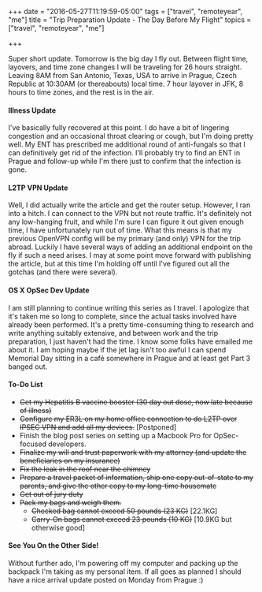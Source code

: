 +++
date = "2016-05-27T11:19:59-05:00"
tags = ["travel", "remoteyear", "me"]
title = "Trip Preparation Update - The Day Before My Flight"
topics = ["travel", "remoteyear", "me"]

+++

Super short update.  Tomorrow is the big day I fly out.  Between flight time, layovers, and time zone changes I will be traveling for 26 hours straight.  Leaving 8AM from San Antonio, Texas, USA to arrive in Prague, Czech Republic at 10:30AM (or thereabouts) local time.  7 hour layover in JFK, 8 hours to time zones, and the rest is in the air.

#### Illness Update

I've basically fully recovered at this point.  I do have a bit of lingering congestion and an occasional throat clearing or cough, but I'm doing pretty well.  My ENT has prescribed me additional round of anti-fungals so that I can definitively get rid of the infection.  I'll probably try to find an ENT in Prague and follow-up while I'm there just to confirm that the infection is gone.

#### L2TP VPN Update

Well, I did actually write the article and get the router setup.  However, I ran into a hitch.  I can connect to the VPN but not route traffic.  It's definitely not any low-hanging fruit, and while I'm sure I can figure it out given enough time, I have unfortunately run out of time.  What this means is that my previous OpenVPN config will be my primary (and only) VPN for the trip abroad.  Luckily I have several ways of adding an additional endpoint on the fly if such a need arises.  I may at some point move forward with publishing the article, but at this time I'm holding off until I've figured out all the gotchas (and there were several).

####  OS X OpSec Dev Update

I am still planning to continue writing this series as I travel.  I apologize that it's taken me so long to complete, since the actual tasks involved have already been performed.  It's a pretty time-consuming thing to research and write anything suitably extensive, and between work and the trip preparation, I just haven't had the time.  I know some folks have emailed me about it.  I am hoping maybe if the jet lag isn't too awful I can spend Memorial Day sitting in a café somewhere in Prague and at least get Part 3 banged out.

#### To-Do List

* ~~Get my Hepatitis B vaccine booster (30 day out dose, now late because of illness)~~
* ~~Configure my ER3L on my home office connection to do L2TP over IPSEC VPN and add all my devices.~~ [Postponed]
* Finish the blog post series on setting up a Macbook Pro for OpSec-focused developers.
* ~~Finalize my will and trust paperwork with my attorney (and update the beneficiaries on my insurance)~~
* ~~Fix the leak in the roof near the chimney~~
* ~~Prepare a travel packet of information, ship one copy out-of-state to my parents, and give the other copy to my long-time housemate~~
* ~~Get out of jury duty~~
* ~~Pack my bags and weigh them.~~
  - ~~Checked bag cannot exceed 50 pounds (23 KG)~~ [22.1KG]
  - ~~Carry-On bags cannot exceed 23 pounds (10 KG)~~ [10.9KG but otherwise good]
  
  
#### See You On the Other Side!

Without further ado, I'm powering off my computer and packing up the backpack I'm taking as my personal item.  If all goes as planned I should have a nice arrival update posted on Monday from Prague :)